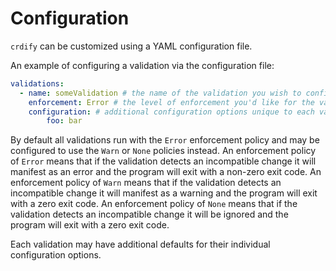 # Configuration
`crdify` can be customized using a YAML configuration file.

An example of configuring a validation via the configuration file:

```yaml
validations:
  - name: someValidation # the name of the validation you wish to configure
    enforcement: Error # the level of enforcement you'd like for the validation. Options are Error, Warn, and None.
    configuration: # additional configuration options unique to each validation.
        foo: bar
```

By default all validations run with the `Error` enforcement policy and may be configured to use the `Warn` or `None` policies instead.
An enforcement policy of `Error` means that if the validation detects an incompatible change it will manifest as an error and the program will exit with a non-zero exit code.
An enforcement policy of `Warn` means that if the validation detects an incompatible change it will manifest as a warning and the program will exit with a zero exit code.
An enforcement policy of `None` means that if the validation detects an incompatible change it will be ignored and the program will exit with a zero exit code.

Each validation may have additional defaults for their individual configuration options.
